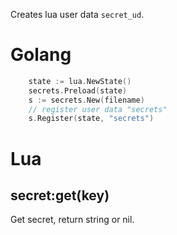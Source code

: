Creates lua user data `secret_ud`.

# Golang

```go
	state := lua.NewState()
	secrets.Preload(state)
	s := secrets.New(filename)
	// register user data "secrets"
	s.Register(state, "secrets")
```

# Lua

## secret:get(key)

Get secret, return string or nil.